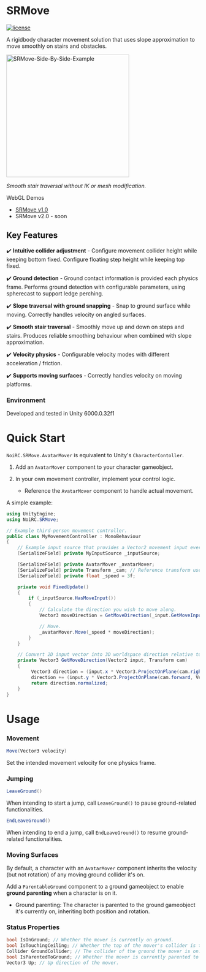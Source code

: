 
# SRMove
[![license](https://img.shields.io/badge/license-MIT-green.svg?style=flat&cacheSeconds=2592000)](https://github.com/NoiRC256/SRMove/blob/main/LICENSE)
<!-- [![WebGL Demo](https://img.shields.io/badge/demo-WebGL-orange.svg?style=flat&logo=google-chrome&logoColor=white&cacheSeconds=2592000)](https://noirccc.net/blog/predictive-damping-demo) -->

A rigidbody character movement solution that uses slope approximation to move smoothly on stairs and obstacles.

<img src="https://github.com/NoiRC256/SRMove/assets/33998067/33ac7870-36e6-4c35-9390-4bbd4c5b6832" alt="SRMove-Side-By-Side-Example" width="320">

*Smooth stair traversal without IK or mesh modification.*

WebGL Demos
- [SRMove v1.0](https://noirccc.net/blog/predictive-damping-demo)
- SRMove v2.0 - soon

## Key Features


:heavy_check_mark: **Intuitive collider adjustment** - Configure movement collider height while keeping bottom fixed. Configure floating step height while keeping top fixed.

:heavy_check_mark: **Ground detection** - Ground contact information is provided each physics frame. Performs ground detection with configurable parameters, using spherecast to support ledge perching.

:heavy_check_mark: **Slope traversal with ground snapping** - Snap to ground surface while moving. Correctly handles velocity on angled surfaces.

:heavy_check_mark: **Smooth stair traversal** - Smoothly move up and down on steps and stairs. Produces reliable smoothing behaviour when combined with slope approximation. 

:heavy_check_mark: **Velocity physics** - Configurable velocity modes with different acceleration / friction.

:heavy_check_mark: **Supports moving surfaces** - Correctly handles velocity on moving platforms.

### Environment

Developed and tested in Unity 6000.0.32f1

# Quick Start

`NoiRC.SRMove.AvatarMover` is equivalent to Unity's `CharacterContoller`.

1. Add an `AvatarMover` component to your character gameobject.

2. In your own movement controller, implement your control logic.
    - Reference the `AvatarMover` component to handle actual movement.

A simple example:
```csharp
using UnityEngine;
using NoiRC.SRMove;

// Example third-person movement controller.
public class MyMovementController : MonoBehaviour
{
    // Example input source that provides a Vector2 movement input every fame.
    [SerializeField] private MyInputSource _inputSource;

    [SerializeField] private AvatarMover _avatarMover;
    [SerializeField] private Transform _cam; // Reference transform used to determine movement direction.
    [SerializeField] private float _speed = 3f;

    private void FixedUpdate()
    {
        if (_inputSource.HasMoveInput())
        {
            // Calculate the direction you wish to move along.
            Vector3 moveDirection = GetMoveDirection(_input.GetMoveInput(), _cam);

            // Move.
            _avatarMover.Move(_speed * moveDirection);
        }
    }

    // Convert 2D input vector into 3D worldspace direction relative to the third-person camera.
    private Vector3 GetMoveDirection(Vector2 input, Transform cam)
    {
         Vector3 direction = (input.x * Vector3.ProjectOnPlane(cam.right, Vector3.up)).normalized;
         direction += (input.y * Vector3.ProjectOnPlane(cam.forward, Vector3.up)).normalized;
         return direction.normalized;
    }
}
```

# Usage

### Movement

```csharp
Move(Vector3 velocity)
```
Set the intended movement velocity for one physics frame.

### Jumping
```csharp
LeaveGround()
```
When intending to start a jump, call `LeaveGround()` to pause ground-related functionalities.


```csharp
EndLeaveGround()
```
When intending to end a jump, call `EndLeaveGround()` to resume ground-related functionalities.

### Moving Surfaces

By default, a character with an `AvatarMover` component inherits the velocity (but not rotation) of any moving ground collider it's on.

Add a `ParentableGround` component to a ground gameobject to enable **ground parenting** when a character is on it.

- Ground parenting: The character is parented to the ground gameobject it's currently on, inheriting both position and rotation.



### Status Properties

```csharp
bool IsOnGround; // Whether the mover is currently on ground.
bool IsTouchingCeiling; // Whether the top of the mover's collider is touching a collider in the ground layer.
Collider GroundCollider; // The collider of the ground the mover is on.
bool IsParentedToGround; // Whether the mover is currently parented to the ground object.
Vector3 Up; // Up direction of the mover.
```


